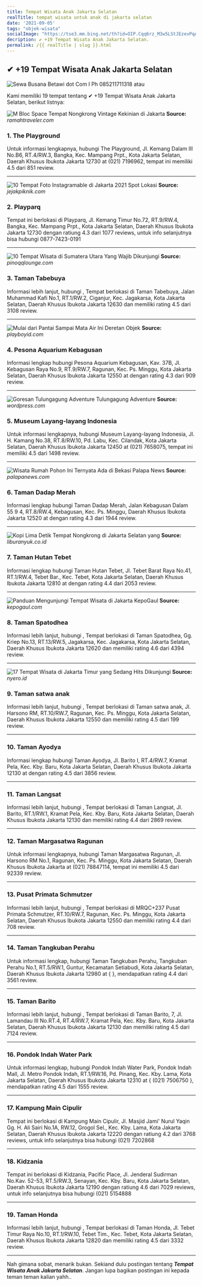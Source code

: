 ```yaml
---
title: Tempat Wisata Anak Jakarta Selatan
realTitle: tempat wisata untuk anak di jakarta selatan
date: '2021-09-05'
tags: "objek-wisata"
socialImage: "https://tse3.mm.bing.net/th?id=OIP.Cqq6rz_M3w5LStJEzevPqAAAAA&amp;pid=15.1"
decription: ✔ +19 Tempat Wisata Anak Jakarta Selatan.
permalink: /{{ realTitle | slug }}.html
---
```


## ✔ +19 Tempat Wisata Anak Jakarta Selatan

![Sewa Busana Betawi dot Com I Ph 085211711318 atau ](https://2.bp.blogspot.com/-atvxc6dsmo4/VutadluyLsI/AAAAAAAAE6I/Q5TibC574xQbK3TjtobarOBKNvaYUgigw/s280/IMG-20160210-WA0025.jpg)



Kami memiliki 19 tempat tentang ✔ +19 Tempat Wisata Anak Jakarta Selatan, berikut listnya:



![M Bloc Space Tempat Nongkrong Vintage Kekinian di Jakarta](https://tse1.mm.bing.net/th?id=OIP.mzv6Xi_oWVMESrkjlgTsFwHaFj&amp;pid=15.1)
**Source:** _ramahtraveler.com_


### 1. The Playground



Untuk informasi lengkapnya, hubungi The Playground, Jl. Kemang Dalam III No.B6, RT.4/RW.3, Bangka, Kec. Mampang Prpt., Kota Jakarta Selatan, Daerah Khusus Ibukota Jakarta 12730 at (021) 7196962, tempat ini memiliki 4.5 dari 851 review.

---


![10 Tempat Foto Instagramable di Jakarta 2021 Spot Lokasi ](https://tse1.mm.bing.net/th?id=OIP.uEwY81QVsHd9Q_ET6oqBYAHaEd&amp;pid=15.1)
**Source:** _jejakpiknik.com_


### 2. Playparq



Tempat ini berlokasi di Playparq, Jl. Kemang Timur No.72, RT.9/RW.4, Bangka, Kec. Mampang Prpt., Kota Jakarta Selatan, Daerah Khusus Ibukota Jakarta 12730 dengan ratiung 4.3 dari 1077 reviews, untuk info selanjutnya bisa hubungi 0877-7423-0191

---


![10 Tempat Wisata di Sumatera Utara Yang Wajib Dikunjungi](https://tse4.mm.bing.net/th?id=OIP.eIU93t-c3OICYHePjG7lmAHaEc&amp;pid=15.1)
**Source:** _pinoqqlounge.com_


### 3. Taman Tabebuya



Informasi lebih lanjut, hubungi , Tempat berlokasi di Taman Tabebuya, Jalan Muhammad Kafi No.1, RT.1/RW.2, Ciganjur, Kec. Jagakarsa, Kota Jakarta Selatan, Daerah Khusus Ibukota Jakarta 12630 dan memiliki rating 4.5 dari 3108 review.

---


![Mulai dari Pantai Sampai Mata Air Ini Deretan Objek ](https://tse3.mm.bing.net/th?id=OIP.sWjKRiy1eI16KBAfXt_3xQHaE8&amp;pid=15.1)
**Source:** _playboyid.com_


### 4. Pesona Aquarium Kebagusan



Informasi lengkap hubungi Pesona Aquarium Kebagusan, Kav. 37B, Jl. Kebagusan Raya No.9, RT.9/RW.7, Ragunan, Kec. Ps. Minggu, Kota Jakarta Selatan, Daerah Khusus Ibukota Jakarta 12550 at  dengan rating 4.3 dari 909 review.

---


![Goresan Tulungagung Adventure Tulungagung Adventure ](https://tse2.mm.bing.net/th?id=OIP.QkXeL2vqjgGbrurKudnT3AHaFX&amp;pid=15.1)
**Source:** _wordpress.com_


### 5. Museum Layang-layang Indonesia



Untuk informasi lengkapnya, hubungi Museum Layang-layang Indonesia, Jl. H. Kamang No.38, RT.8/RW.10, Pd. Labu, Kec. Cilandak, Kota Jakarta Selatan, Daerah Khusus Ibukota Jakarta 12450 at (021) 7658075, tempat ini memiliki 4.5 dari 1498 review.

---


![Wisata Rumah Pohon Ini Ternyata Ada di Bekasi  Palapa News](https://tse2.mm.bing.net/th?id=OIP.KUmiLQKhQrFT-1ZTVS0TPgHaE8&amp;pid=15.1)
**Source:** _palapanews.com_


### 6. Taman Dadap Merah



Informasi lengkap hubungi Taman Dadap Merah, Jalan Kebagusan Dalam 55 9 4, RT.8/RW.4, Kebagusan, Kec. Ps. Minggu, Daerah Khusus Ibukota Jakarta 12520 at  dengan rating 4.3 dari 1944 review.

---


![Kopi Lima Detik Tempat Nongkrong di Jakarta Selatan yang ](https://tse1.mm.bing.net/th?id=OIP.dWNRDuzICW3HruHmYV_H-gHaEH&amp;pid=15.1)
**Source:** _liburanyuk.co.id_


### 7. Taman Hutan Tebet



Informasi lengkap hubungi Taman Hutan Tebet, Jl. Tebet Barat Raya No.41, RT.1/RW.4, Tebet Bar., Kec. Tebet, Kota Jakarta Selatan, Daerah Khusus Ibukota Jakarta 12810 at  dengan rating 4.4 dari 2053 review.

---


![Panduan Mengunjungi Tempat Wisata di Jakarta  KepoGaul](https://tse2.mm.bing.net/th?id=OIP.t38v2if1PXNNxcmlPlc4hQHaEK&amp;pid=15.1)
**Source:** _kepogaul.com_


### 8. Taman Spatodhea



Informasi lebih lanjut, hubungi , Tempat berlokasi di Taman Spatodhea, Gg. Kriep No.13, RT.13/RW.5, Jagakarsa, Kec. Jagakarsa, Kota Jakarta Selatan, Daerah Khusus Ibukota Jakarta 12620 dan memiliki rating 4.6 dari 4394 review.

---


![17 Tempat Wisata di Jakarta Timur yang Sedang Hits Dikunjungi](https://tse4.mm.bing.net/th?id=OIP.ORbMJAbish-TLfDIEcv2mwHaEv&amp;pid=15.1)
**Source:** _nyero.id_


### 9. Taman satwa anak



Informasi lebih lanjut, hubungi , Tempat berlokasi di Taman satwa anak, Jl. Harsono RM, RT.10/RW.7, Ragunan, Kec. Ps. Minggu, Kota Jakarta Selatan, Daerah Khusus Ibukota Jakarta 12550 dan memiliki rating 4.5 dari 199 review.

---


### 10. Taman Ayodya



Informasi lengkap hubungi Taman Ayodya, Jl. Barito I, RT.4/RW.7, Kramat Pela, Kec. Kby. Baru, Kota Jakarta Selatan, Daerah Khusus Ibukota Jakarta 12130 at  dengan rating 4.5 dari 3856 review.

---


### 11. Taman Langsat



Informasi lebih lanjut, hubungi , Tempat berlokasi di Taman Langsat, Jl. Barito, RT.1/RW.1, Kramat Pela, Kec. Kby. Baru, Kota Jakarta Selatan, Daerah Khusus Ibukota Jakarta 12130 dan memiliki rating 4.4 dari 2869 review.

---


### 12. Taman Margasatwa Ragunan



Untuk informasi lengkapnya, hubungi Taman Margasatwa Ragunan, Jl. Harsono RM No.1, Ragunan, Kec. Ps. Minggu, Kota Jakarta Selatan, Daerah Khusus Ibukota Jakarta at (021) 78847114, tempat ini memiliki 4.5 dari 92339 review.

---


### 13. Pusat Primata Schmutzer



Informasi lebih lanjut, hubungi , Tempat berlokasi di MRQC+237 Pusat Primata Schmutzer, RT.10/RW.7, Ragunan, Kec. Ps. Minggu, Kota Jakarta Selatan, Daerah Khusus Ibukota Jakarta 12550 dan memiliki rating 4.4 dari 708 review.

---


### 14. Taman Tangkuban Perahu



Untuk informasi lengkap, hubungi Taman Tangkuban Perahu, Tangkuban Perahu No.1, RT.5/RW.1, Guntur, Kecamatan Setiabudi, Kota Jakarta Selatan, Daerah Khusus Ibukota Jakarta 12980 at {  }, mendapatkan rating 4.4 dari 3561 review.

---


### 15. Taman Barito



Informasi lebih lanjut, hubungi , Tempat berlokasi di Taman Barito, 7, Jl. Lamandau III No.RT.4, RT.4/RW.7, Kramat Pela, Kec. Kby. Baru, Kota Jakarta Selatan, Daerah Khusus Ibukota Jakarta 12130 dan memiliki rating 4.5 dari 7124 review.

---


### 16. Pondok Indah Water Park



Untuk informasi lengkap, hubungi Pondok Indah Water Park, Pondok Indah Mall, Jl. Metro Pondok Indah, RT.1/RW.16, Pd. Pinang, Kec. Kby. Lama, Kota Jakarta Selatan, Daerah Khusus Ibukota Jakarta 12310 at { (021) 7506750 }, mendapatkan rating 4.5 dari 1555 review.

---


### 17. Kampung Main Cipulir



Tempat ini berlokasi di Kampung Main Cipulir, Jl. Masjid Jami&#039; Nurul Yaqin Gg. H. Ali Sairi No.1A, RW.12, Grogol Sel., Kec. Kby. Lama, Kota Jakarta Selatan, Daerah Khusus Ibukota Jakarta 12220 dengan ratiung 4.2 dari 3768 reviews, untuk info selanjutnya bisa hubungi (021) 7202868

---


### 18. Kidzania



Tempat ini berlokasi di Kidzania, Pacific Place, Jl. Jenderal Sudirman No.Kav. 52-53, RT.5/RW.3, Senayan, Kec. Kby. Baru, Kota Jakarta Selatan, Daerah Khusus Ibukota Jakarta 12190 dengan ratiung 4.6 dari 7029 reviews, untuk info selanjutnya bisa hubungi (021) 5154888

---


### 19. Taman Honda



Informasi lebih lanjut, hubungi , Tempat berlokasi di Taman Honda, Jl. Tebet Timur Raya No.10, RT.1/RW.10, Tebet Tim., Kec. Tebet, Kota Jakarta Selatan, Daerah Khusus Ibukota Jakarta 12820 dan memiliki rating 4.5 dari 3332 review.

---









Nah gimana sobat, menarik bukan. Sekiand dulu postingan tentang ***Tempat Wisata Anak Jakarta Selatan***. Jangan lupa bagikan postingan ini kepada teman teman kalian yahh..
